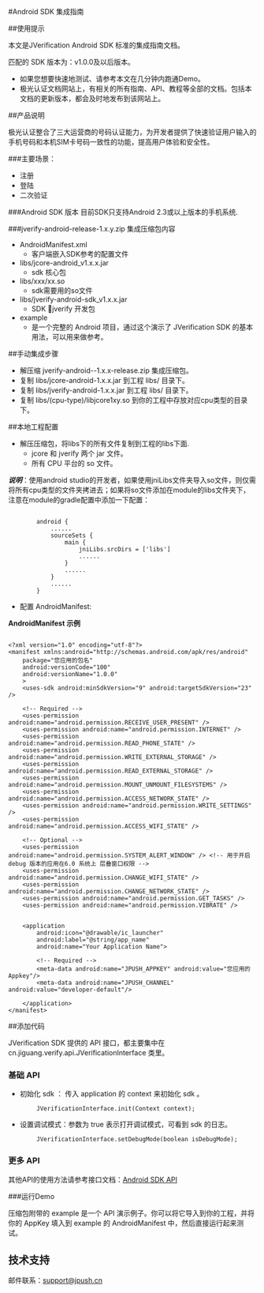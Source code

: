 #Android SDK 集成指南

##使用提示

本文是JVerification Android SDK 标准的集成指南文档。

匹配的 SDK 版本为：v1.0.0及以后版本。

+ 如果您想要快速地测试、请参考本文在几分钟内跑通Demo。
+ 极光认证文档网站上，有相关的所有指南、API、教程等全部的文档。包括本文档的更新版本，都会及时地发布到该网站上。

##产品说明

极光认证整合了三大运营商的号码认证能力，为开发者提供了快速验证用户输入的手机号码和本机SIM卡号码一致性的功能，提高用户体验和安全性。

###主要场景：

* 注册
* 登陆
* 二次验证

###Android SDK 版本
目前SDK只支持Android 2.3或以上版本的手机系统.

###jverify-android-release-1.x.y.zip 集成压缩包内容

+ AndroidManifest.xml
    + 客户端嵌入SDK参考的配置文件
+ libs/jcore-android_v1.x.x.jar
    + sdk 核心包
+ libs/xxx/xx.so
    + sdk需要用的so文件
+ libs/jverify-android-sdk_v1.x.x.jar
    + SDK jverify 开发包
+ example
    + 是一个完整的 Android 项目，通过这个演示了 JVerification SDK 的基本用法，可以用来做参考。


##手动集成步骤

+ 解压缩 jverify-android--1.x.x-release.zip 集成压缩包。
+ 复制 libs/jcore-android-1.x.x.jar 到工程 libs/ 目录下。
+ 复制 libs/jverify-android-1.x.x.jar 到工程 libs/ 目录下。
+ 复制 libs/(cpu-type)/libjcore1xy.so 到你的工程中存放对应cpu类型的目录下。

##本地工程配置

+ 解压压缩包，将libs下的所有文件复制到工程的libs下面.
	+ jcore 和 jverify 两个 jar 文件。
	+ 所有 CPU 平台的 so 文件。

***说明***：使用android studio的开发者，如果使用jniLibs文件夹导入so文件，则仅需将所有cpu类型的文件夹拷进去；如果将so文件添加在module的libs文件夹下，注意在module的gradle配置中添加一下配置：

~~~

        android {
            ......
            sourceSets {
                main {
                    jniLibs.srcDirs = ['libs']
                    ......
                }
                ......
            }
            ......
        }

~~~

+ 配置 AndroidManifest:

**AndroidManifest 示例**

~~~

<?xml version="1.0" encoding="utf-8"?>
<manifest xmlns:android="http://schemas.android.com/apk/res/android"
    package="您应用的包名"
    android:versionCode="100"
    android:versionName="1.0.0"
    >
    <uses-sdk android:minSdkVersion="9" android:targetSdkVersion="23" />

    <!-- Required -->
    <uses-permission android:name="android.permission.RECEIVE_USER_PRESENT" />
    <uses-permission android:name="android.permission.INTERNET" />
    <uses-permission android:name="android.permission.READ_PHONE_STATE" />
    <uses-permission android:name="android.permission.WRITE_EXTERNAL_STORAGE" />
    <uses-permission android:name="android.permission.READ_EXTERNAL_STORAGE" />
    <uses-permission android:name="android.permission.MOUNT_UNMOUNT_FILESYSTEMS" />
    <uses-permission android:name="android.permission.ACCESS_NETWORK_STATE" />
    <uses-permission android:name="android.permission.WRITE_SETTINGS" />
    <uses-permission android:name="android.permission.ACCESS_WIFI_STATE" />

    <!-- Optional -->
    <uses-permission android:name="android.permission.SYSTEM_ALERT_WINDOW" /> <!-- 用于开启 debug 版本的应用在6.0 系统上 层叠窗口权限 -->
    <uses-permission android:name="android.permission.CHANGE_WIFI_STATE" />
    <uses-permission android:name="android.permission.CHANGE_NETWORK_STATE" />
    <uses-permission android:name="android.permission.GET_TASKS" />
    <uses-permission android:name="android.permission.VIBRATE" />


    <application
        android:icon="@drawable/ic_launcher"
        android:label="@string/app_name"
        android:name="Your Application Name">

        <!-- Required -->
        <meta-data android:name="JPUSH_APPKEY" android:value="您应用的Appkey"/>
        <meta-data android:name="JPUSH_CHANNEL" android:value="developer-default"/>

    </application>
</manifest>

~~~

##添加代码

JVerification SDK 提供的 API 接口，都主要集中在 cn.jiguang.verify.api.JVerificationInterface 类里。

### 基础 API

+ 初始化 sdk ： 传入 application 的 context 来初始化 sdk 。

~~~
		JVerificationInterface.init(Context context);
~~~

+ 设置调试模式：参数为 true 表示打开调试模式，可看到 sdk 的日志。

~~~
		JVerificationInterface.setDebugMode(boolean isDebugMode);
~~~

### 更多 API

其他API的使用方法请参考接口文档：[Android SDK API](../android_api)

###运行Demo

压缩包附带的 example 是一个 API 演示例子。你可以将它导入到你的工程，并将你的 AppKey 填入到 example 的 AndroidManifest 中，然后直接运行起来测试。

## 技术支持

邮件联系：[support&#64;jpush.cn](mailto:support&#64;jpush.cn)
